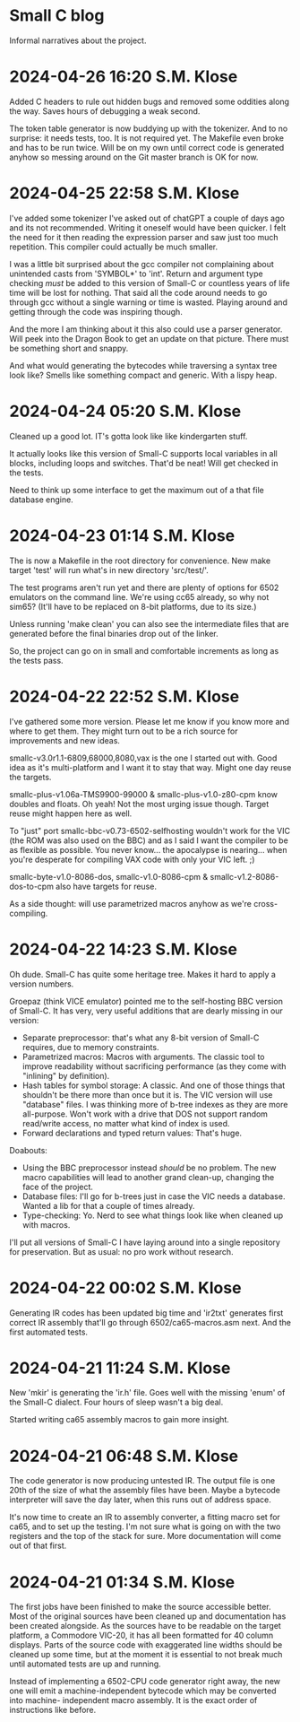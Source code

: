 Small C blog
============

Informal narratives about the project.

# 2024-04-26 16:20 S.M. Klose

Added C headers to rule out hidden bugs
and removed some oddities along the way.
Saves hours of debugging a weak second.

The token table generator is now
buddying up with the tokenizer.  And to
no surprise: it needs tests, too.  It is
not required yet.  The Makefile even
broke and has to be run twice.  Will be
on my own until correct code is
generated anyhow so messing around on
the Git master branch is OK for now.

# 2024-04-25 22:58 S.M. Klose

I've added some tokenizer I've asked out
of chatGPT a couple of days ago and its
not recommended.  Writing it oneself
would have been quicker.  I felt the
need for it then reading the expression
parser and saw just too much repetition.
This compiler could actually be much
smaller.

I was a little bit surprised about the
gcc compiler not complaining about
unintended casts from 'SYMBOL\*' to
'int'.  Return and argument type
checking *must* be added to this version
of Small-C or countless years of life
time will be lost for nothing.  That
said all the code around needs to go
through gcc without a single warning or
time is wasted.  Playing around and
getting through the code was inspiring
though.

And the more I am thinking about it this
also could use a parser generator.  Will
peek into the Dragon Book to get an
update on that picture.  There must be
something short and snappy.

And what would generating the bytecodes
while traversing a syntax tree look
like?  Smells like something compact and
generic.  With a lispy heap.

# 2024-04-24 05:20 S.M. Klose

Cleaned up a good lot.  IT's gotta look
like like kindergarten stuff.

It actually looks like this version of
Small-C supports local variables in all
blocks, including loops and switches.
That'd be neat!  Will get checked in
the tests.

Need to think up some interface to get
the maximum out of a that file database
engine.

# 2024-04-23 01:14 S.M. Klose

The is now a Makefile in the root
directory for convenience.  New make
target 'test' will run what's in new
directory 'src/test/'.

The test programs aren't run yet and
there are plenty of options for 6502
emulators on the command line.  We're
using cc65 already, so why not sim65?
(It'll have to be replaced on 8-bit
platforms, due to its size.)

Unless running 'make clean' you can
also see the intermediate files that
are generated before the final binaries
drop out of the linker.

So, the project can go on in small and
comfortable increments as long as the
tests pass.

# 2024-04-22 22:52 S.M. Klose

I've gathered some more version.  Please
let me know if you know more and where
to get them.  They might turn out to be
a rich source for improvements and new
ideas.

smallc-v3.0r1.1-6809,68000,8080,vax is
the one I started out with.  Good idea
as it's multi-platform and I want it to
stay that way.  Might one day reuse the
targets.

smallc-plus-v1.06a-TMS9900-99000 &
smallc-plus-v1.0-z80-cpm know doubles
and floats.  Oh yeah!  Not the most
urging issue though. Target reuse might
happen here as well.

To "just"
port smallc-bbc-v0.73-6502-selfhosting
wouldn't work for the VIC (the ROM was
also used on the BBC) and as I said I
want the compiler to be as flexible as
possible. You never know... the
apocalypse is nearing... when you're
desperate for compiling VAX code with
only your VIC left. ;)

smallc-byte-v1.0-8086-dos,
smallc-v1.0-8086-cpm &
smallc-v1.2-8086-dos-to-cpm also have
targets for reuse.

As a side thought: will use parametrized
macros anyhow as we're cross-compiling.

# 2024-04-22 14:23 S.M. Klose

Oh dude.  Small-C has quite some
heritage tree.  Makes it hard to apply
a version numbers.

Groepaz (think VICE emulator) pointed me
to the self-hosting BBC version of
Small-C.  It has very, very useful
additions that are dearly missing in our
version:

* Separate preprocessor: that's what any
  8-bit version of Small-C requires, due
  to memory constraints.
* Parametrized macros: Macros with
  arguments.  The classic tool to
  improve readability without
  sacrificing performance (as they come
  with "inlining" by definition).
* Hash tables for symbol storage:
  A classic.  And one of those things
  that shouldn't be there more than once
  but it is.  The VIC version will use
  "database" files.  I was thinking more
  of b-tree indexes as they are more
  all-purpose.  Won't work with a drive
  that DOS not support random read/write
  access, no matter what kind of index
  is used.
* Forward declarations and typed return
  values: That's huge.

Doabouts:

* Using the BBC preprocessor instead
  *should* be no problem.  The new
  macro capabilities will lead to
  another grand clean-up, changing the
  face of the project.
* Database files: I'll go for b-trees
  just in case the VIC needs a database.
  Wanted a lib for that a couple of
  times already.
* Type-checking: Yo. Nerd to see what
  things look like when cleaned up with
  macros.

I'll put all versions of Small-C I have
laying around into a single repository
for preservation.  But as usual: no pro
work without research.

# 2024-04-22 00:02 S.M. Klose

Generating IR codes has been updated big time and 'ir2txt'
generates first correct IR assembly that'll go through
6502/ca65-macros.asm next.  And the first automated tests.

# 2024-04-21 11:24 S.M. Klose

New 'mkir' is generating the 'ir.h'
file.  Goes well with the missing 'enum'
of the Small-C dialect.  Four hours of
sleep wasn't a big deal.

Started writing ca65 assembly macros to
gain more insight.

# 2024-04-21 06:48 S.M. Klose

The code generator is now producing
untested IR.  The output file is one
20th of the size of what the assembly
files have been.  Maybe a bytecode
interpreter will save the day later,
when this runs out of address space.

It's now time to create an IR to
assembly converter, a fitting macro set
for ca65, and to set up the testing.
I'm not sure what is going on with the
two registers and the top of the stack
for sure.  More documentation will come
out of that first.

# 2024-04-21 01:34 S.M. Klose

The first jobs have been finished to
make the source accessible better.
Most of the original sources have been
cleaned up and documentation has been
created alongside.  As the sources have
to be readable on the target platform,
a Commodore VIC-20, it has all been
formatted for 40 column displays.  Parts
of the source code with exaggerated
line widths should be cleaned up some
time, but at the moment it is essential
to not break much until automated tests
are up and running.

Instead of implementing a 6502-CPU code
generator right away, the new one will
emit a machine-independent bytecode
which may be converted into machine-
independent macro assembly.  It is the
exact order of instructions like before.

